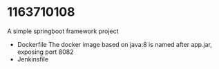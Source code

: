# 1163710108
A simple springboot framework project
- Dockerfile
The docker image based on java:8 is named after app.jar, exposing port 8082
- Jenkinsfile
